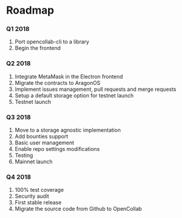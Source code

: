 # Roadmap

### Q1 2018

1. Port opencollab-cli to a library
2. Begin the frontend


### Q2 2018

1. Integrate MetaMask in the Electron frontend
2. Migrate the contracts to AragonOS
3. Implement issues management, pull requests and merge requests
4. Setup a default storage option for testnet launch
5. Testnet launch

### Q3 2018

1. Move to a storage agnostic implementation
2. Add bounties support
3. Basic user management
4. Enable repo settings modifications
5. Testing
6. Mainnet launch


### Q4 2018

1. 100% test coverage
2. Security audit
3. First stable release
4. Migrate the source code from Github to OpenCollab